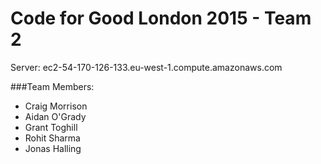 # Code for Good London 2015 - Team 2

Server: ec2-54-170-126-133.eu-west-1.compute.amazonaws.com

###Team Members:
- Craig Morrison
- Aidan O'Grady
- Grant Toghill
- Rohit Sharma
- Jonas Halling
